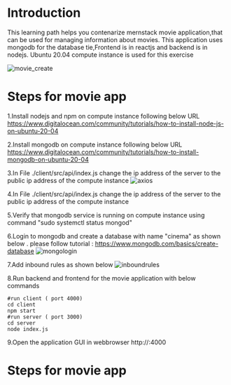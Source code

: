 # Introduction
This learning path helps you contenarize mernstack movie application,that can be used for managing information about movies.
This application uses mongodb for the database tie,Frontend is in reactjs and backend is in nodejs.
Ubuntu 20.04 compute instance is used for this exercise

![movie_create](https://user-images.githubusercontent.com/77958988/110424432-cc0ab380-80c8-11eb-88e1-d232c3208d17.png)
# Steps for movie app
 1.Install nodejs and npm on compute instance following below URL
  https://www.digitalocean.com/community/tutorials/how-to-install-node-js-on-ubuntu-20-04  
   
 2.Install mongodb on compute instance following below URL 
   https://www.digitalocean.com/community/tutorials/how-to-install-mongodb-on-ubuntu-20-04  

 3.In File ./client/src/api/index.js change the ip address of the server to the public ip address of the compute instance 
  ![axios](https://user-images.githubusercontent.com/77958988/110425452-628ba480-80ca-11eb-8948-098301608ea4.png)
 
 4.In File ./client/src/api/index.js change the ip address of the server to the public ip address of the compute instance 
 
 5.Verify that mongodb service is running on compute instance using command "sudo systemctl status mongod"
 
 6.Login to mongodb and create a database with name "cinema" as shown below .
 please follow tutorial : https://www.mongodb.com/basics/create-database
 ![mongologin](https://user-images.githubusercontent.com/77958988/110428309-1131e400-80cf-11eb-979a-16ba36f2201b.png)

 7.Add inbound rules as shown below
 ![inboundrules](https://user-images.githubusercontent.com/77958988/110428489-56561600-80cf-11eb-8e89-892daa7affc8.png)

 8.Run backend and frontend for the movie application with below commands
  ```
  #run client ( port 4000)
  cd client
  npm start
  #run server ( port 3000)
  cd server
  node index.js
  ```
 9.Open the application GUI in webbrowser http://<compute-instance-public-ip>:4000
# Steps for movie app

